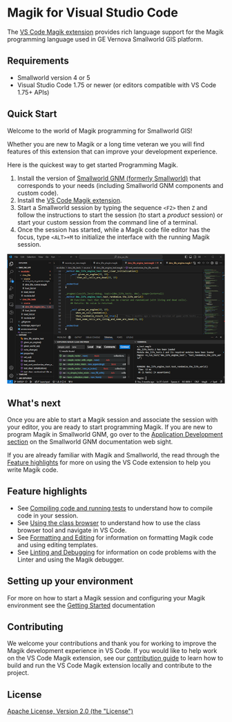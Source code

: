 # Magik for Visual Studio Code

The [VS Code Magik extension](https://marketplace.visualstudio.com/items?itemName=ge-smallworld.magik-vscode) provides rich language support for the Magik programming language used in GE Vernova Smallworld GIS platform.

## Requirements

* Smallworld version 4 or 5
* Visual Studio Code 1.75 or newer (or editors compatible with VS Code 1.75+ APIs)

## Quick Start

Welcome to the world of Magik programming for Smallworld GIS!

Whether you are new to Magik or a long time veteran we you will find features of this extension that can improve your development experience.

Here is the quickest way to get started Programming Magik.

1. Install the version of [Smallworld GNM (formerly Smallworld)](https://www.ge.com/digital/applications/smallworld-gis-geospatial-asset-management) that corresponds to your needs (including Smallworld GNM components and custom code).
2. Install the [VS Code Magik extension](https://marketplace.visualstudio.com/items?itemName=ge-smallworld.magik-vscode).
3. Start a Smallworld session by typing the sequence `<F2>` then `Z` and follow the instructions to start the session (to start a _product_ session) or
start your custom session from the command line of a terminal.  
4. Once the session has started, while a Magik code file editor has the focus, type `<ALT>+M` to initialize the interface with the running Magik session.

![magik-vscode](./docs/images/basic_screenshot.png)

## What's next

Once you are able to start a Magik session and associate the session with your editor, you are ready to start programming Magik.  If you are new to program Magik in Smallworld GNM, go over to the [Application Development section](https://smallworld.gedigitalenergy.com/documentation/sw53/en/swDocs5.htm#../Subsystems/AppDev/Content/A_Navigation/Pages/HomeAppDev5.htm?TocPath=Technology%2520platform%257CApplication%2520Development%2520(Magik)%257C_____1) on the Smallworld GNM documentation web sight.

If you are already familiar with Magik and Smallworld, the read through the [Feature highlights](#feature-highlights) for more on using the VS Code extension to help you write Magik code.

## Feature highlights

* See [Compiling code and running tests](./docs/compiling.md) to understand how to compile code in your session.
* See [Using the class browser](./docs/navigation.md) to understand how to use the class browser tool and navigate in VS Code.
* See [Formatting and Editing](./docs/formatting.md) for information on formatting Magik code and using editing templates.
* See [Linting and Debugging](./docs/debugging.md) for information on code problems with the Linter and using the Magik debugger.

## Setting up your environment

For more on how to start a Magik session and configuring your Magik environment see the [Getting Started](./docs/getting_started.md) documentation

## Contributing

We welcome your contributions and thank you for working to improve the Magik development experience in VS Code. If you would like to help work on the VS Code Magik extension, see our [contribution guide](./docs/contributing.md) to learn how to build and run the VS Code Magik extension locally and contribute to the project.

## License

[Apache License, Version 2.0 (the "License")](./copyright-magik-vscode.md)
